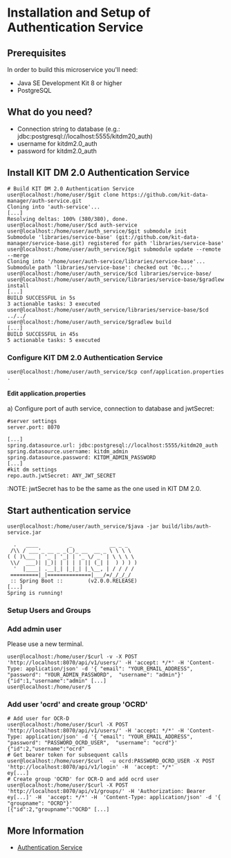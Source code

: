 # Installation and Setup of Authentication Service

## Prerequisites

In order to build this microservice you'll need:

* Java SE Development Kit 8 or higher
* PostgreSQL

## What do you need?
* Connection string to database (e.g.: jdbc:postgresql://localhost:5555/kitdm20_auth)
* username for kitdm2.0_auth
* password for kitdm2.0_auth

## Install KIT DM 2.0 Authentication Service
```bash=bash
# Build KIT DM 2.0 Authentication Service
user@localhost:/home/user/$git clone https://github.com/kit-data-manager/auth-service.git
Cloning into 'auth-service'...
[...]
Resolving deltas: 100% (380/380), done.
user@localhost:/home/user/$cd auth-service
user@localhost:/home/user/auth_service/$git submodule init
Submodule 'libraries/service-base' (git://github.com/kit-data-manager/service-base.git) registered for path 'libraries/service-base'
user@localhost:/home/user/auth_service/$git submodule update --remote --merge 
Cloning into '/home/user/auth-service/libraries/service-base'...
Submodule path 'libraries/service-base': checked out '0c...'
user@localhost:/home/user/auth_service/$cd libraries/service-base/
user@localhost:/home/user/auth_service/libraries/service-base/$gradlew install
[...]
BUILD SUCCESSFUL in 5s
3 actionable tasks: 3 executed
user@localhost:/home/user/auth_service/libraries/service-base/$cd ../../
user@localhost:/home/user/auth_service/$gradlew build
[...]
BUILD SUCCESSFUL in 45s
5 actionable tasks: 5 executed
```
### Configure KIT DM 2.0 Authentication Service
```bash=bash
user@localhost:/home/user/auth_service/$cp conf/application.properties .
```
#### Edit application.properties
a) Configure port of auth service, connection to database and jwtSecret:
```
#server settings
server.port: 8070

[...]
spring.datasource.url: jdbc:postgresql://localhost:5555/kitdm20_auth
spring.datasource.username: kitdm_admin
spring.datasource.password: KITDM_ADMIN_PASSWORD
[...]
#kit dm settings
repo.auth.jwtSecret: ANY_JWT_SECRET

```      
:NOTE: jwtSecret has to be the same as the one used in KIT DM 2.0.

## Start authentication service
```bash=bash
user@localhost:/home/user/auth_service/$java -jar build/libs/auth-service.jar

  .   ____          _            __ _ _
 /\\ / ___'_ __ _ _(_)_ __  __ _ \ \ \ \
( ( )\___ | '_ | '_| | '_ \/ _` | \ \ \ \
 \\/  ___)| |_)| | | | | || (_| |  ) ) ) )
  '  |____| .__|_| |_|_| |_\__, | / / / /
 =========|_|==============|___/=/_/_/_/
 :: Spring Boot ::        (v2.0.0.RELEASE)
[...]
Spring is running!
```
### Setup Users and Groups
### Add admin user
Please use a new terminal.
```bash=bash
user@localhost:/home/user/$curl -v -X POST 'http://localhost:8070/api/v1/users/' -H 'accept: */*' -H 'Content-Type: application/json' -d '{ "email": "YOUR_EMAIL_ADDRESS",  "password": "YOUR_ADMIN_PASSWORD",  "username": "admin"}'
{"id":1,"username":"admin" [...]
user@localhost:/home/user/$
```
### Add user 'ocrd' and create group 'OCRD' 
```bash=bash
# Add user for OCR-D
user@localhost:/home/user/$curl -X POST 'http://localhost:8070/api/v1/users/' -H 'accept: */*' -H 'Content-Type: application/json' -d '{ "email": "YOUR_EMAIL_ADDRESS",  "password": "PASSWORD_OCRD_USER",  "username": "ocrd"}'
{"id":2,"username":"ocrd"
# Get bearer token for subsequent calls
user@localhost:/home/user/$curl  -u ocrd:PASSWORD_OCRD_USER -X POST 'http://localhost:8070/api/v1/login' -H  'accept: */*'
ey[...]
# Create group 'OCRD' for OCR-D and add ocrd user
user@localhost:/home/user/$curl -X POST 'http://localhost:8070/api/v1/groups/' -H 'Authorization: Bearer ey[...]' -H  'accept: */*' -H  'Content-Type: application/json' -d '{  "groupname": "OCRD"}'
[{"id":2,"groupname":"OCRD" [...]
```

## More Information

* [Authentication Service](https://github.com/kit-data-manager/auth-service)

